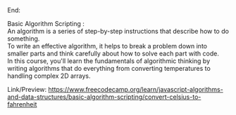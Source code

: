 End: </br>

Basic Algorithm Scripting : </br>
An algorithm is a series of step-by-step instructions that describe how to do something. </br>
To write an effective algorithm, it helps to break a problem down into smaller parts and think carefully about how to solve each part with code. </br>
In this course, you'll learn the fundamentals of algorithmic thinking by writing algorithms that do everything from converting temperatures to handling complex 2D arrays.</br>

Link/Preview:
https://www.freecodecamp.org/learn/javascript-algorithms-and-data-structures/basic-algorithm-scripting/convert-celsius-to-fahrenheit
